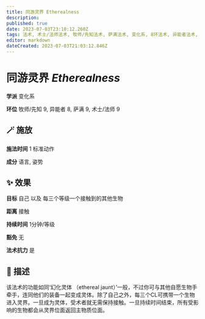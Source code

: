 ```yaml
---
title: 同游灵界 Etherealness
description: 
published: true
date: 2023-07-03T23:10:12.260Z
tags: 法术, 术士/法师法术, 牧师/先知法术, 萨满法术, 变化系, 8环法术, 异能者法术, 9环法术
editor: markdown
dateCreated: 2023-07-03T21:03:12.846Z
---
```


# **同游灵界** *Etherealness*

**学派** 变化系 

**环位** 牧师/先知 9, 异能者 8, 萨满 9, 术士/法师 9

## 🪄 施放

**施法时间** 1 标准动作

**成分** 语言, 姿势

## ✨ 效果 

**目标** 自己 以及 每三个等级一个接触到的其他生物 

**距离** 接触  

**持续时间** 1分钟/等级 

**豁免** 无

**法术抗力** 是

## 📖 描述

该法术的功能如同‘幻化灵体 （ethereal jaunt）’一般，不过你可与其他自愿生物手牵手，连同他们的装备一起变成灵体。除了自己之外，每三个CL可携带一个生物进入灵界。一旦成为灵体，受术者就无需保持接触。一旦持续时间结束，所有受影响的生物都会从灵界位面返回主物质位面。
    